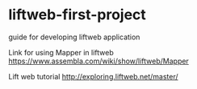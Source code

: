 liftweb-first-project
=====================

guide for developing liftweb application



Link for using Mapper in liftweb
https://www.assembla.com/wiki/show/liftweb/Mapper

Lift web tutorial
http://exploring.liftweb.net/master/
